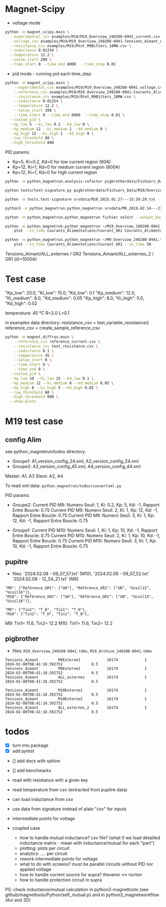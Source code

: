 # Magnet-Scipy

* voltage mode

```bash
python -m magnet_scipy.main \
  --experimental_csv examples/M19/M19_Overview_240208-0941_current.csv \
  --voltage_csv examples/M19/M19_Overview_240208-0941-Tensions_Aimant_ALL_externes.csv \
  --resistance_csv examples/M19/Rtot_M9Bitters_18MW.csv \
  --inductance 0.01254 \
  --temperature 12.2 \
  --value_start 200 \
  --time_start 0 --time_end 6000  --time_step 0.01
```
* pid mode - running pid each time_step

```bash
python -m magnet_scipy.main \
    --experimental_csv examples/M19/M19_Overview_240208-0941_voltage.csv \
    --reference_csv examples/M19/M19_Overview_240208-0941-Courants_Alimentations_Référence_GR2.csv \
    --resistance_csv examples/M19/Rtot_M9Bitters_18MW.csv \
    --inductance 0.01254 \
    --temperature 12.2 \
    --value_start 200 \
    --time_start 0 --time_end 6000  --time_step 0.01 \
  --custom_pid \
  --kp_low 5 --ki_low 0.2 --kd_low 0 \
  --kp_medium 12 --ki_medium 1 --kd_medium 0 \
  --kp_high 12 --ki_high 1 --kd_high 0 \
  --low_threshold 60 \
  --high_threshold 800
```



PID params:
* Kp=5, Ki=0.2, Kd=0 for low current region (60A)
* Kp=12, Ki=1, Kd=0 for medium current region (800A)
* Kp=12, Ki=1, Kd=0 for high current region 

```bash
python -m python_magnetrun.analysis-refactor pigbrotherdata/Fichiers_Data/M9/Overview/M9_Overview_250303-*.tdms  --key Référence_GR1 --show --synchronize
```

```bash
python tests/test-signature.py pigbrotherdata/Fichiers_Data/M19/Overview/M19_Overview_240208-0941.tdms --key Courants_Alimentations/Référence_GR1 --threshold 0.5
```


```bash
python -m tests.test-signature srvdata/M10_2025.01.27---15:39:29.txt --window=10 --threshold 1.e-2
```

```bash
python3 -m python_magnetrun.python_magnetrun srvdata/M9_2019.02.14---23\:00\:38.txt info --list
```

```bash
python -m python_magnetrun.python_magnetrun fichier select --output_key key1 key2 key3 ... --->  cree un fichier fichier_key1_key2_key3_vs_Time.csv
```

```bash
python -m python_magnetrun.python_magnetrun ~/M19_Overview_240208-0941.tdms \
    plot --vs_time Courants_Alimentations/Courant_GR1 Courants_Alimentations/Courant_GR2
```

```bash
python -m python_magnetrun.python_magnetrun ~/M9_Overview_240208-0941.tdms ~/M9_2024.05.09---16_34_03.txt \
    plot --vs_time Courants_Alimentations/Courant_GR1 --vs_time IH
```

Tensions_Aimant/ALL_externes / GR2
Tensions_Aimant/ALL_externes_2 / GR1 (i0=1000A)

# Test case

"Kp_low": 20.0, "Ki_low": 15.0, "Kd_low": 0.1
"Kp_medium": 12.0, "Ki_medium": 8.0, "Kd_medium": 0.05
"Kp_high": 8.0, "Ki_high": 5.0, "Kd_high": 0.02

temperature: 45 °C
R=2.0
L=0.1

in examples data directory:
resistance_csv = test_variable_resistance()
reference_csv = create_sample_reference_csv

```bash
python -m magnet_diffrax.main \
    --reference_csv reference_current.csv \
    --resistance_csv test_resistance.csv \
    --inductance 0.1 \
    --temperature 45 \
    --value_start 0 \
    --time_start 0 \
    --time_end 8 \
  --custom_pid \
  --kp_low 20 --ki_low 15 --kd_low 0.1 \
  --kp_medium 12 --ki_medium 8 --kd_medium 0.05 \
  --kp_high 8 --ki_high 5 --kd_high 0.02 \
  --low_threshold 60 \
  --high_threshold 800 \
  --show-plots
```

# M19 test case

## config Alim

see python_magnetrun/todos directory:
* Groupe1: A1_version_config_24.xml,  A2_version_config_24.xml  
* Groupe2: A3_version_config_45.xml,  A4_version_config_44.xml

Master: A1, A3
Slave: A2, A4

To read xml data: `python_magnetrun/todos/convertxml.py`

PID params:
* Groupe2: 
Current PID M9: Numero Seuil: 1, Ki: 0.2, Kp: 5, Kd: -1, Rapport Entre Boucle: 0.75
Current PID M9: Numero Seuil: 2, Ki: 1, Kp: 12, Kd: -1, Rapport Entre Boucle: 0.75
Current PID M9: Numero Seuil: 3, Ki: 1, Kp: 12, Kd: -1, Rapport Entre Boucle: 0.75

* Groupe1:
Current PID M10: Numero Seuil: 1, Ki: 1, Kp: 10, Kd: -1, Rapport Entre Boucle: 0.75
Current PID M10: Numero Seuil: 2, Ki: 1, Kp: 10, Kd: -1, Rapport Entre Boucle: 0.75
Current PID M10: Numero Seuil: 3, Ki: 1, Kp: 10, Kd: -1, Rapport Entre Boucle: 0.75


## pupitre

* files: '2024.02.08 - 09_07_57.txt' (M10), '2024.02.08 - 09_07_52.txt' '2024.02.08 - 12_54_21.txt' (M9)

```
"M9": {"Référence_GR1": ["UH"], "Référence_GR2": ["UB", "Ucoil15", "Ucoil16"]},
"M10": {"Référence_GR2": ["UH"], "Référence_GR1": ["UB", "Ucoil15", "Ucoil16"]},
```

```
"M9": {"Tin2": "T_B", "Tin1": "T_H"},
"M10": {"Tin2": "T_H", "Tin1": "T_B"},
```

M9: Tin1= 11.6, Tin2= 12.2
M10:  Tin1= 11.6, Tin2= 12.2

## pigbrother

* files: `M19_Overview_240208-0941.tdms`, `M19_Archive_240208-0941.tdms`

```
Tensions_Aimant         M9Externe1            16174            1  2024-02-08T08:41:18.592752             0.5
Tensions_Aimant         M9Externe2            16174            1  2024-02-08T08:41:18.592752             0.5
Tensions_Aimant         ALL_externes          16174            1  2024-02-08T08:41:18.592752             0.5
```

```
Tensions_Aimant         M10Externe1           16174            1  2024-02-08T08:41:18.592752             0.5
Tensions_Aimant         M10Externe2           16174            1  2024-02-08T08:41:18.592752             0.5
Tensions_Aimant         ALL_externes_2        16174            1  2024-02-08T08:41:18.592752             0.5
```

# todos

* [x] turn into package
* [x] add pytest
* [] add docs with sphinx
* [] add benchmarks

* read with resistance with a given key
* read temperature from csv (extracted from pupitre data)
* can load inductance from csv
* use data from signature instead of plain "csv" for inputs
* intermediate points for voltage

* coupled case
  * how to handle mutual inductance? csv file? (what if we load detailled inductance matrix - mean with inductance/mutual for each "part")
  * plotting: plots per circuit
  * analytics: .... per circuit
  * rework intermediate points for voltage
  * what to do with screens? must be parallel circuits without PID nor applied voltage
  * how to handle current source for supra? thevenin <-> norton
  * how to handle protection circuit in supra

PS: check inductance/mutual calculation in python3-magnettools (see github/magnettools/Python/self_mutual.p) and in python3_magnetworkflow (Axi and 3D)